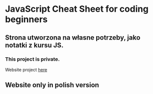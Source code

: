 # JavaScript Cheat Sheet for coding beginners

## Strona utworzona na własne potrzeby, jako notatki z kursu JS.

### This project is private.

Website project [here](https://github.com/krzysztofmarkiewicz/js_cheat_sheet)


Website only in polish version
--
